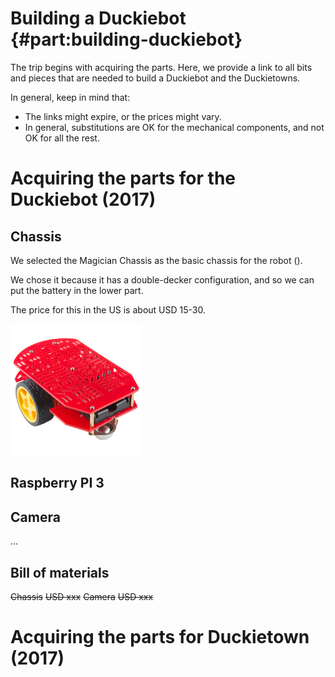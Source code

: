 # Building a Duckiebot {#part:building-duckiebot}

The trip begins with acquiring the parts. Here, we provide a link to all bits and pieces that
are needed to build a Duckiebot and the Duckietowns.

In general, keep in mind that:

- The links might expire, or the prices might vary.
- In general, substitutions are OK for the mechanical components,
  and not OK for all the rest.

# Acquiring the parts for the Duckiebot (2017)

## Chassis


We selected the Magician Chassis  as the basic chassis for the robot ([](#fig:magician_chassis)).

We chose it because it has a double-decker configuration, and so
we can put the battery in the lower part.

The price for this in the US is about USD 15-30.

<div figure-id="fig:magician_chassis" figure-caption="The Magician Chassis">
     <img src="magician_chassis.jpg" style='width: 15em'/>
</div>


## Raspberry PI 3

## Camera

...

## Bill of materials

<col2>
    <s>Chassis</s> <s>USD xxx</s>
    <s>Camera</s> <s>USD xxx</s>
</col2>


# Acquiring the parts for Duckietown (2017)
